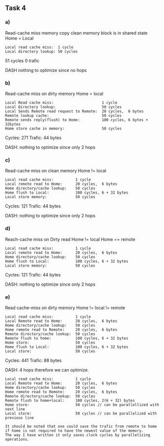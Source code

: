 ## Task 4

### a)
Read-cache miss memory copy clean
memory block is in shared state
Home = Local

	Local read cache miss:	1 cycle
    Local directory lookup:	50 cycles 

51 cycles
0 trafic

DASH
    nothing to optimize since no hops

### b)

Read-cache miss on dirty memory
Home = local

    Local Read cache miss:						1 cycle
    Local Directory lookup:						50 cycles
    Local Sends Remote read request to Remote: 	20 cycles, 	6 bytes
    Remote lookup cache: 						50 cycles 
    Remote sends reply(flush) to Home: 			100 cycles, 6 bytes + 32bytes
    Home store cache in memory: 				50 cycles

Cycles: 271
Trafic:	44 bytes

DASH:
    nothing to optimize since only 2 hops

### c)
Read-cache miss on clean memory
Home != local

    Local read cache miss: 			1 cycle
    Local remote read to Home: 		20 cycles, 	6 bytes
    Home directory/cache lookup:	50 cycles
    Home flush to Local: 			100 cycles, 6 + 32 bytes
    Local store memory: 			50 cycles

Cycles: 121
Trafic:	44 bytes

DASH:
    nothing to optimize since only 2 hops


### d)
Reach-cache miss on Dirty read
Home != local
Home == remote

    Local read cache miss:			1 cycle
    Local remote read to Home:		20 cycles, 	6 bytes
    Home directory/cache lookup:	50 cycles
    Home flush to Local:			100 cycles, 6 + 32 bytes
    Local store memory:				50 cycles

Cycles:	121 
Trafic:	44 bytes

DASH:
    nothing to optimize since only 2 hops


### e)
Read cache-miss on dirty memory
Home != local != remote

    Local read cache miss:			1 cycle
    Local Remote read to Home:		20 cycles, 	6 bytes
    Home directory/cache lookup:	50 cycles
    Home remote read to Remote: 	20 cycles, 	6 bytes
    Remote directory/cache lookup:	50 cycles
    Remote flush to home: 			100 cycles, 6 + 32 bytes
    Home store:						50 cycles
    Home flush to Local: 			100 cycles, 6 + 32 bytes
    Local store: 					50 cycles

Cycles: 441
Trafic: 88 bytes

DASH:
    4 hops therefore we can optimize.

    Local read cache miss:			1 cycle
    Local Remote read to Home:		20 cycles, 	6 bytes
    Home directory/cache lookup:	50 cycles
    Home remote read to Remote: 	20 cycles, 	6 bytes
    Remote directory/cache lookup:	50 cycles
    Remote flush to home+local:		100 cycles, 2(6 + 32) bytes
    Home store:						50 cycles // can be parallellized with next line
    Local store: 					50 cycles // can be parallelized with previous line

	It should be noted that one could save the trafic from remote to home if home is not required to have the newest value of the memory.
	The way I have written it only saves clock cycles by parallelizing operations. 

